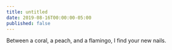 ```yaml
---
title: untitled
date: 2019-08-16T00:00:00-05:00
published: false
---
```


Between a coral,
a peach, and a flamingo,
I find your new nails.